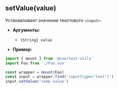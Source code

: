 ## setValue(value)

Устанавливает значение текстового `<input>`.

- **Аргументы:**
  - `{String} value`

- **Пример:**

```js
import { mount } from '@vue/test-utils'
import Foo from './Foo.vue'

const wrapper = mount(Foo)
const input = wrapper.find('input[type="text"]')
input.setValue('some value')
```